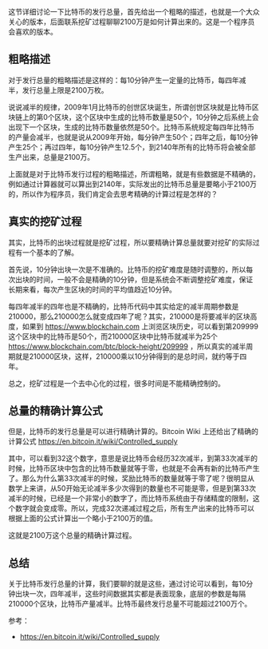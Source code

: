这节详细讨论一下比特币的发行总量，首先给出一个粗略的描述，也就是一个大众关心的版本，后面联系挖矿过程聊聊2100万是如何计算出来的。这是一个程序员会喜欢的版本。

## 粗略描述
对于发行总量的粗略描述是这样的：每10分钟产生一定量的比特币，每四年减半，发行总量上限是2100万枚。

说说减半的规律，2009年1月比特币的创世区块诞生，所谓创世区块就是比特币区块链上的第0个区块，这个区块中生成的比特币数量是50个，10分钟之后系统上会出现下一个区块，生成的比特币数量依然是50个。比特币系统规定每四年比特币的产量会减半，也就是说从2009年开始，每分钟产生50个；四年之后，每10分钟产生25个；再过四年，每10分钟产生12.5个，到2140年所有的比特币将会被全部生产出来，总量是2100万。

上面就是对于比特币发行过程的粗略描述，所谓粗略，就是有些数据是不精确的，例如通过计算器就可以算出到2140年，实际发出的比特币总量是要略小于2100万的，所以作为程序员，我们肯定会去思考精确的计算过程是怎样的？

## 真实的挖矿过程
其实，比特币的出块过程就是挖矿过程，所以要精确计算总量就要对挖矿的实际过程有一个基本的了解。

首先说，10分钟出块一次是不准确的。比特币的挖矿难度是随时调整的，所以每次出块的时间，一般不会是精确的10分钟，但是系统会不断调整挖矿难度，保证长期来看，每次产生区块的时间的平均值趋近10分钟。

每四年减半的四年也是不精确的，比特币代码中其实给定的减半周期参数是210000，那么210000怎么就变成四年了呢？其实，210000是将要减半的区块高度，如果到 https://www.blockchain.com 上浏览区块历史，可以看到第209999这个区块中的比特币是50个，而210000区块中比特币就减半为25个 https://www.blockchain.com/btc/block-height/209999 ，所以真实的减半周期就是210000区块，这样，210000乘以10分钟得到的是总时间，就约等于四年。

总之，挖矿过程是一个去中心化的过程，很多时间是不能精确控制的。


## 总量的精确计算公式
但是，比特币的发行总量是可以进行精确计算的。Bitcoin Wiki 上还给出了精确的计算公式 https://en.bitcoin.it/wiki/Controlled_supply

其中，可以看到32这个数字，意思是说比特币会经历32次减半，到第33次减半的时候，比特币区块中包含的比特币数量就等于零，也就是不会再有新的比特币产生了。那么为什么第33次减半的时候，奖励比特币的数量就等于零了呢？很明显从数学上来讲，从50开始无论减半多少次得到的数量也不可能是零，但是到第33次减半的时候，已经是一个非常小的数字了，而比特币系统由于存储精度的限制，这个数字就会变成零。所以，完成32次递减过程之后，所有生产出来的比特币可以根据上面的公式计算出一个略小于2100万的值。

这就是2100万这个总量的精确计算过程。

## 总结
关于比特币发行总量的计算，我们要聊的就是这些，通过讨论可以看到，每10分钟出块一次，四年减半，这些时间数据其实都是表面现象，底层的参数是每隔210000个区块，比特币产量减半。比特币最终发行总量不可能超过2100万个。

参考：
- https://en.bitcoin.it/wiki/Controlled_supply
